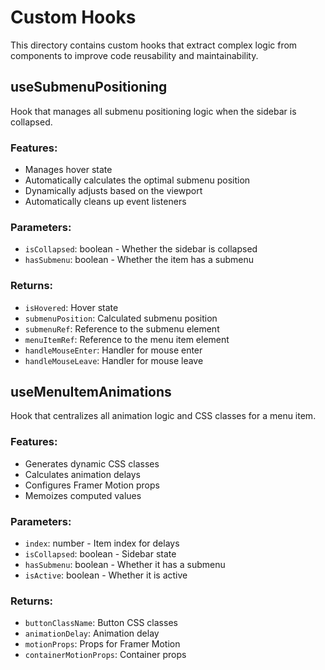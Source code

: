 # Custom Hooks

This directory contains custom hooks that extract complex logic from components to improve code reusability and maintainability.

## useSubmenuPositioning

Hook that manages all submenu positioning logic when the sidebar is collapsed.

### Features:

- Manages hover state
- Automatically calculates the optimal submenu position
- Dynamically adjusts based on the viewport
- Automatically cleans up event listeners

### Parameters:

- `isCollapsed`: boolean - Whether the sidebar is collapsed
- `hasSubmenu`: boolean - Whether the item has a submenu

### Returns:

- `isHovered`: Hover state
- `submenuPosition`: Calculated submenu position
- `submenuRef`: Reference to the submenu element
- `menuItemRef`: Reference to the menu item element
- `handleMouseEnter`: Handler for mouse enter
- `handleMouseLeave`: Handler for mouse leave

## useMenuItemAnimations

Hook that centralizes all animation logic and CSS classes for a menu item.

### Features:

- Generates dynamic CSS classes
- Calculates animation delays
- Configures Framer Motion props
- Memoizes computed values

### Parameters:

- `index`: number - Item index for delays
- `isCollapsed`: boolean - Sidebar state
- `hasSubmenu`: boolean - Whether it has a submenu
- `isActive`: boolean - Whether it is active

### Returns:

- `buttonClassName`: Button CSS classes
- `animationDelay`: Animation delay
- `motionProps`: Props for Framer Motion
- `containerMotionProps`: Container props
